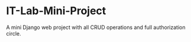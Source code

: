 # IT-Lab-Mini-Project
 A mini Django web project with all CRUD operations and full authorization circle.

